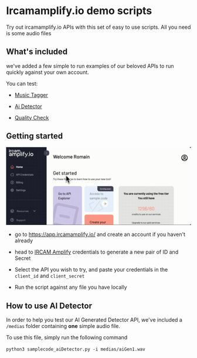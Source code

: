 # Ircamamplify.io demo scripts

Try out ircamamplify.io APIs with this set of easy to use scripts. All you need is some audio files

## What's included

we've added a few simple to run examples of our beloved APIs to run quickly against your own account.

You can test:

- [Music Tagger](https://docs.ircamamplify.io/api#tag/Music-Tagger)

- [Ai Detector](https://docs.ircamamplify.io/api#tag/AI-Detector)

- [Quality Check](https://docs.ircamamplify.io/api#tag/Quality-Check)

## Getting started

![credentials.gif](assets/016789aae9bfeb8073a8e8fbb1f05b1599b9c03f.gif)



- go to https://app.ircamamplify.io/ and create an account if you haven't already

- head to [IRCAM Amplify](https://app.ircamamplify.io/api-credentials) credentials to generate a new pair of ID and Secret

- Select the API you wish to try, and paste your credentials in the `client_id` and `client_secret` 

- Run the script against any file you have locally

## How to use AI Detector

In order to help you test our AI Generated Detector API, we've included a `/medias` folder containing **one** simple audio file.

To use this file, simply run the following command

`python3 samplecode_aiDetector.py -i medias/aiGen1.wav`
